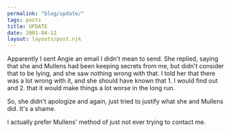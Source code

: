 ```yaml
---
permalink: "blog/update/"
tags: posts
title: UPDATE
date: 2001-04-12
layout: layouts/post.njk
---
```


Apparently I sent Angie an email I didn't mean to send. She replied, saying that she and Mullens had been keeping secrets from me, but didn't consider that to be lying, and she saw nothing wrong with that. I told her that there was a lot wrong with it, and she should have known that 1. I would find out and 2. that it would make things a lot worse in the long run.

So, she didn't apologize and again, just tried to justify what she and Mullens did. It's a shame. 

I actually prefer Mullens' method of just not ever trying to contact me.